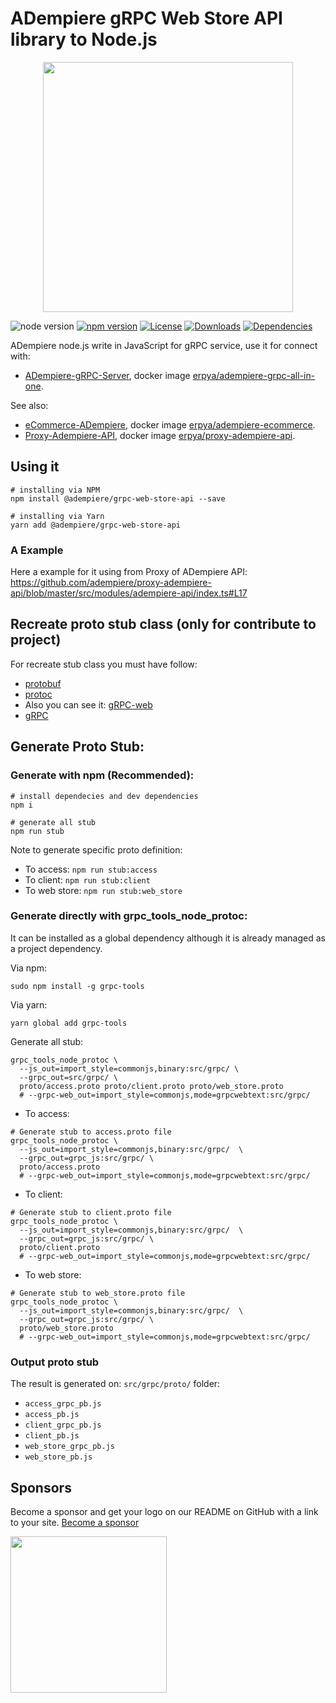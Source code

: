 ADempiere gRPC Web Store API library to Node.js
==============

<div align="center">
  <img src="https://camo.githubusercontent.com/911c5d54ded447403e56de3f96f332c06bceb8bd/68747470733a2f2f75706c6f61642e77696b696d656469612e6f72672f77696b6970656469612f636f6d6d6f6e732f622f62312f4164656d70696572652d6c6f676f2e706e67" style="text-align:center;" width="400" />
</div>

![node version](https://img.shields.io/badge/node-v10.x-blue.svg)
[![npm version](https://img.shields.io/npm/v/@adempiere/grpc-web-store.svg)](https://www.npmjs.com/package/@adempiere/grpc-web-store)
[![License](https://img.shields.io/npm/l/@adempiere/grpc-web-store.svg)](https://github.com/erpcya/adempiere-web-store/blob/master/LICENSE)
[![Downloads](https://img.shields.io/npm/dm/@adempiere/grpc-web-store.svg)](https://www.npmjs.com/package/@adempiere/grpc-web-store)
[![Dependencies](https://img.shields.io/librariesio/github/erpcya/grpc-web-store.svg)](https://www.npmjs.com/package/@adempiere/grpc-web-store-api)

ADempiere node.js write in JavaScript for gRPC service, use it for connect with:
- [ADempiere-gRPC-Server](https://github.com/adempiere/adempiere-gRPC-Server), docker image [erpya/adempiere-grpc-all-in-one](https://hub.docker.com/r/erpya/adempiere-grpc-all-in-one).

See also:
- [eCommerce-ADempiere](https://github.com/adempiere/eCommerce), docker image [erpya/adempiere-ecommerce](https://hub.docker.com/r/erpya/adempiere-ecommerce).
- [Proxy-Adempiere-API](https://github.com/adempiere/proxy-adempiere-api), docker image [erpya/proxy-adempiere-api](https://hub.docker.com/r/erpya/proxy-adempiere-api).


## Using it

```shell
# installing via NPM
npm install @adempiere/grpc-web-store-api --save
```

```shell
# installing via Yarn
yarn add @adempiere/grpc-web-store-api
```

### A Example
Here a example for it using from Proxy of ADempiere API: https://github.com/adempiere/proxy-adempiere-api/blob/master/src/modules/adempiere-api/index.ts#L17


## Recreate proto stub class (only for contribute to project)
For recreate stub class you must have follow:
- [protobuf](https://github.com/protocolbuffers/protobuf/releases)
- [protoc](https://github.com/grpc/grpc-web/releases)
- Also you can see it: [gRPC-web](https://github.com/grpc/grpc-web)
- [gRPC](https://grpc.io/docs/tutorials/basic/web.html)


## Generate Proto Stub:

### Generate with npm (Recommended):
```shell
# install dependecies and dev dependencies
npm i

# generate all stub
npm run stub
```

Note to generate specific proto definition:
* To access: `npm run stub:access`
* To client: `npm run stub:client`
* To web store: `npm run stub:web_store`


### Generate directly with grpc_tools_node_protoc:
It can be installed as a global dependency although it is already managed as a project dependency.

Via npm:
```shell
sudo npm install -g grpc-tools
```

Via yarn:
```shell
yarn global add grpc-tools
```

Generate all stub:
```shell
grpc_tools_node_protoc \
  --js_out=import_style=commonjs,binary:src/grpc/ \
  --grpc_out=src/grpc/ \
  proto/access.proto proto/client.proto proto/web_store.proto
  # --grpc-web_out=import_style=commonjs,mode=grpcwebtext:src/grpc/
```


* To access:
```shell
# Generate stub to access.proto file
grpc_tools_node_protoc \
  --js_out=import_style=commonjs,binary:src/grpc/  \
  --grpc_out=grpc_js:src/grpc/ \
  proto/access.proto
  # --grpc-web_out=import_style=commonjs,mode=grpcwebtext:src/grpc/
```

* To client:
```shell
# Generate stub to client.proto file
grpc_tools_node_protoc \
  --js_out=import_style=commonjs,binary:src/grpc/  \
  --grpc_out=grpc_js:src/grpc/ \
  proto/client.proto
  # --grpc-web_out=import_style=commonjs,mode=grpcwebtext:src/grpc/
```

* To web store:
```shell
# Generate stub to web_store.proto file
grpc_tools_node_protoc \
  --js_out=import_style=commonjs,binary:src/grpc/  \
  --grpc_out=grpc_js:src/grpc/ \
  proto/web_store.proto
  # --grpc-web_out=import_style=commonjs,mode=grpcwebtext:src/grpc/
```


### Output proto stub
The result is generated on: `src/grpc/proto/` folder:
- `access_grpc_pb.js`
- `access_pb.js`
- `client_grpc_pb.js`
- `client_pb.js`
- `web_store_grpc_pb.js`
- `web_store_pb.js`


## Sponsors

Become a sponsor and get your logo on our README on GitHub with a link to your site. [Become a sponsor](https://www.paypal.com/paypalme/YamelSenih)

<a href="http://erpya.com/">
  <img width="250px" src="https://erpya.com/wp-content/uploads/2017/11/ERP-logotipo-H-color.png" />
</a>

